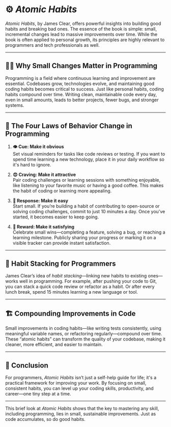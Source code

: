 # ⚙️ *Atomic Habits*

*Atomic Habits*, by James Clear, offers powerful insights into building good habits and breaking bad ones. The essence of the book is simple: small, incremental changes lead to massive improvements over time. While the book is often applied to personal growth, its principles are highly relevant to programmers and tech professionals as well.

---

## 🧑‍💻 Why Small Changes Matter in Programming

Programming is a field where continuous learning and improvement are essential. Codebases grow, technologies evolve, and maintaining good coding habits becomes critical to success. Just like personal habits, coding habits compound over time. Writing clean, maintainable code every day, even in small amounts, leads to better projects, fewer bugs, and stronger systems.

---

## 🔑 The Four Laws of Behavior Change in Programming

1. **👁️ Cue: Make it obvious**  
   Set visual reminders for tasks like code reviews or testing. If you want to spend time learning a new technology, place it in your daily workflow so it's hard to ignore.

2. **😍 Craving: Make it attractive**  
   Pair coding challenges or learning sessions with something enjoyable, like listening to your favorite music or having a good coffee. This makes the habit of coding or learning more appealing.

3. **🚀 Response: Make it easy**  
   Start small. If you’re building a habit of contributing to open-source or solving coding challenges, commit to just 10 minutes a day. Once you’ve started, it becomes easier to keep going.

4. **🎉 Reward: Make it satisfying**  
   Celebrate small wins—completing a feature, solving a bug, or reaching a learning milestone. Publicly sharing your progress or marking it on a visible tracker can provide instant satisfaction.

---

## 🧩 Habit Stacking for Programmers

James Clear’s idea of *habit stacking*—linking new habits to existing ones—works well in programming. For example, after pushing your code to Git, you can stack a quick code review or refactor as a habit. Or after every lunch break, spend 15 minutes learning a new language or tool.

---

## 🏗️ Compounding Improvements in Code

Small improvements in coding habits—like writing tests consistently, using meaningful variable names, or refactoring regularly—compound over time. These “atomic habits” can transform the quality of your codebase, making it cleaner, more efficient, and easier to maintain.

---

## 🎯 Conclusion

For programmers, *Atomic Habits* isn’t just a self-help guide for life; it's a practical framework for improving your work. By focusing on small, consistent habits, you can level up your coding skills, productivity, and career—one tiny step at a time.

---

This brief look at *Atomic Habits* shows that the key to mastering any skill, including programming, lies in small, sustainable improvements. Just as code accumulates, so do good habits.
